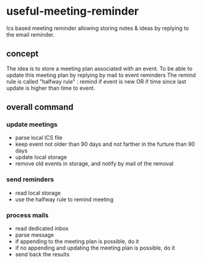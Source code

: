 # useful-meeting-reminder

Ics based meeting reminder allowing storing notes &amp; ideas by replying to the email reminder.

## concept

The idea is to store a meeting plan associated with an event.
To be able to update this meeting plan by replying by mail to event reminders
The remind rule is called "halfway rule" : remind if event is new OR if time since last update is higher than time to event.

## overall command

### update meetings

* parse local ICS file
* keep event not older than 90 days and not farther in the furture than 90 days
* update local storage
* remove old events in storage, and notify by mail of the removal

### send reminders

* read local storage
* use the halfway rule to remind meeting

### process mails

* read dedicated inbox
* parse message
* if appending to the meeting plan is possible, do it
* if no appending and updating the meeting plan is possible, do it
* send back the results
